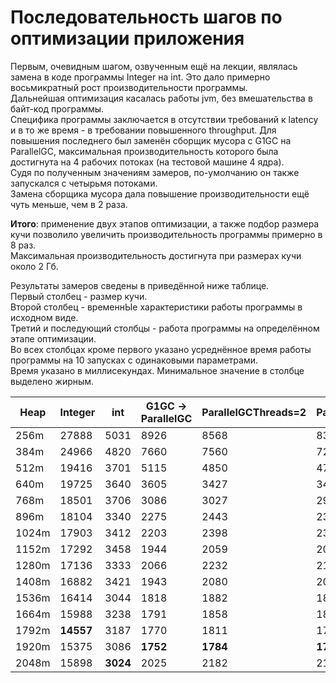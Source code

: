 # Последовательность шагов по оптимизации приложения

Первым, очевидным шагом, озвученным ещё на лекции, являлась замена в коде программы Integer на int.
Это дало примерно восьмикратный рост производительности программы.  
Дальнейшая оптимизация касалась работы jvm, без вмешательства в байт-код программы.  
Специфика программы заключается в отсутствии требований к latency и в то же время - в требовании повышенного throughput.
Для повышения последнего был заменён сборщик мусора с G1GC на ParallelGC, максимальная производительность которого
была достигнута на 4 рабочих потоках (на тестовой машине 4 ядра).  
Судя по полученным значениям замеров, по-умолчанию он также запускался с четырьмя потоками.  
Замена сборщика  мусора дала повышение производительности ещё чуть меньше, чем в 2 раза.

**Итого**: применение двух этапов оптимизации, а также подбор размера кучи позволило увеличить производительность
программы примерно в 8 раз.  
Максимальная производительность достигнута при размерах кучи около 2 Гб.

Результаты замеров сведены в приведённой ниже таблице.  
Первый столбец - размер кучи.  
Второй столбец - временнЫе характеристики работы программы в исходном виде.  
Третий и последующий столбцы - работа программы на определённом этапе оптимизации.  
Во всех столбцах кроме первого указано усреднённое время работы программы на 10 запусках с одинаковыми параметрами.  
Время указано в миллисекундах.
Минимальное значение в столбце выделено жирным.

| Heap |  Integer  |    int   | G1GC -> ParallelGC | ParallelGCThreads=2 | ParallelGCThreads=3 | ParallelGCThreads=4 |
| -----|-----------|----------|---------------------|---------------------|---------------------|---------------------|
|256m  | 27888     | 5031     | 8926                | 8568                | 8384                | 9104                |
|384m  | 24966     | 4820     | 7660                | 7560                | 7204                | 7846                |
|512m  | 19416     | 3701     | 5115                | 4850                | 4776                | 5224                |
|640m  | 19725     | 3640     | 3605                | 3427                | 3413                | 3664                |
|768m  | 18501     | 3706     | 3086                | 3027                | 2984                | 3123                |
|896m  | 18104     | 3340     | 2275                | 2443                | 2359                | 2280                |
|1024m | 17903     | 3412     | 2203                | 2398                | 2319                | 2210                |
|1152m | 17292     | 3458     | 1944                | 2059                | 2005                | 1954                |
|1280m | 17136     | 3333     | 2066                | 2232                | 2154                | 2073                |
|1408m | 16882     | 3421     | 1943                | 2080                | 2004                | 1944                |
|1536m | 16414     | 3044     | 1818                | 1882                | 1847                | 1816                |
|1664m | 15988     | 3238     | 1791                | 1858                | 1823                | 1789                |
|1792m | **14557** | 3187     | 1770                | 1811                | 1790                | 1770                |
|1920m | 15375     | 3086     | **1752**            | **1784**            | **1769**            | **1752**            |
|2048m | 15898     | **3024** | 2025                | 2182                | 2111                | 2028                |
